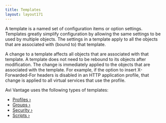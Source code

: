 ```yaml
---
title: Templates
layout: layout171
---
```

A template is a named set of configuration items or option settings. Templates greatly simplify configuration by allowing the same settings to be used by multiple objects. The settings in a template apply to all the objects that are associated with (bound to) that template.

A change to a template affects all objects that are associated with that template. A template does not need to be rebound to its objects after modification. The change is immediately applied to the objects that are associated with the template. For example, if the option to insert X-Forwarded-For headers is disabled in an HTTP application profile, that change is applied to all virtual services that use the profile.

Avi Vantage uses the following types of templates:

* <a href="/docs/17.1/configuration-guide/templates/profiles">Profiles ›</a>
* <a href="/docs/17.1/configuration-guide/templates/groups">Groups ›</a>
* <a href="/docs/17.1/configuration-guide/templates/security">Security ›</a>
* <a href="/docs/17.1/configuration-guide/templates/scripts">Scripts ›</a>  